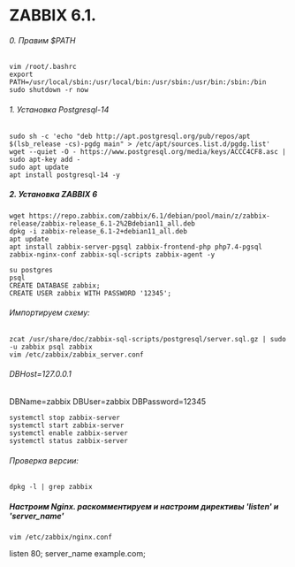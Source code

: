 # ZABBIX 6.1.

###### 0. Правим $PATH
```
vim /root/.bashrc
export PATH=/usr/local/sbin:/usr/local/bin:/usr/sbin:/usr/bin:/sbin:/bin
sudo shutdown -r now
```
###### 1. Установка Postgresql-14
```
sudo sh -c 'echo "deb http://apt.postgresql.org/pub/repos/apt $(lsb_release -cs)-pgdg main" > /etc/apt/sources.list.d/pgdg.list'
wget --quiet -O - https://www.postgresql.org/media/keys/ACCC4CF8.asc | sudo apt-key add -
sudo apt update
apt install postgresql-14 -y
```
##### 2. Установка ZABBIX 6
```
wget https://repo.zabbix.com/zabbix/6.1/debian/pool/main/z/zabbix-release/zabbix-release_6.1-2%2Bdebian11_all.deb
dpkg -i zabbix-release_6.1-2+debian11_all.deb
apt update
apt install zabbix-server-pgsql zabbix-frontend-php php7.4-pgsql zabbix-nginx-conf zabbix-sql-scripts zabbix-agent -y
```
```
su postgres
psql
CREATE DATABASE zabbix;
CREATE USER zabbix WITH PASSWORD '12345';
```
###### Импортируем схему:
```
zcat /usr/share/doc/zabbix-sql-scripts/postgresql/server.sql.gz | sudo -u zabbix psql zabbix
vim /etc/zabbix/zabbix_server.conf
```
###### DBHost=127.0.0.1
DBName=zabbix
DBUser=zabbix
DBPassword=12345
```
systemctl stop zabbix-server
systemctl start zabbix-server
systemctl enable zabbix-server
systemctl status zabbix-server
```
###### Проверка версии:
```
dpkg -l | grep zabbix
```
##### Настроим Nginx. раскомментируем и настроим директивы 'listen' и 'server_name'
```
vim /etc/zabbix/nginx.conf
```
listen 80;
server_name example.com;


























